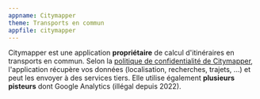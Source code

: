 ```yaml
---
appname: Citymapper
theme: Transports en commun
appfile: citymapper
---
```


Citymapper est une application **propriétaire** de calcul d'itinéraires en transports en commun. Selon la [politique de confidentialité de Citymapper](https://citymapper.com/privacy), l'application récupère vos données (localisation, recherches, trajets, ...) et peut les envoyer à des services tiers. Elle utilise également **plusieurs pisteurs** dont Google Analytics (illégal depuis 2022).
